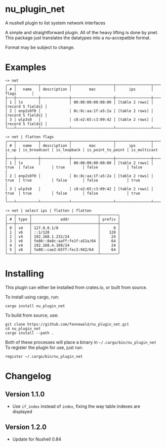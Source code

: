 # nu_plugin_net
A nushell plugin to list system network interfaces

A simple and straightforward plugin. All of the heavy lifting is done by pnet. This package just translates the datatypes into a nu-accepatble format.

Format may be subject to change.

# Examples

```
~> net
╭───┬──────────┬─────────────┬───────────────────┬────────────────┬───────────────────╮
│ # │   name   │ description │        mac        │      ips       │       flags       │
├───┼──────────┼─────────────┼───────────────────┼────────────────┼───────────────────┤
│ 1 │ lo       │             │ 00:00:00:00:00:00 │ [table 2 rows] │ {record 5 fields} │
│ 2 │ enp2s0f0 │             │ 8c:8c:aa:1f:a5:2a │ [table 2 rows] │ {record 5 fields} │
│ 3 │ wlp3s0   │             │ c8:e2:65:c3:09:42 │ [table 2 rows] │ {record 5 fields} │
╰───┴──────────┴─────────────┴───────────────────┴────────────────┴───────────────────╯
```

```
~> net | flatten flags
╭───┬──────────┬─────────────┬───────────────────┬────────────────┬───────┬──────────────┬─────────────┬───────────────────┬──────────────╮
│ # │   name   │ description │        mac        │      ips       │ is_up │ is_broadcast │ is_loopback │ is_point_to_point │ is_multicast │
├───┼──────────┼─────────────┼───────────────────┼────────────────┼───────┼──────────────┼─────────────┼───────────────────┼──────────────┤
│ 1 │ lo       │             │ 00:00:00:00:00:00 │ [table 2 rows] │ true  │ false        │ true        │ false             │ false        │
│ 2 │ enp2s0f0 │             │ 8c:8c:aa:1f:a5:2a │ [table 2 rows] │ true  │ true         │ false       │ false             │ true         │
│ 3 │ wlp3s0   │             │ c8:e2:65:c3:09:42 │ [table 2 rows] │ true  │ true         │ false       │ false             │ true         │
╰───┴──────────┴─────────────┴───────────────────┴────────────────┴───────┴──────────────┴─────────────┴───────────────────┴──────────────╯
```

```
~> net | select ips | flatten | flatten
╭───┬──────┬──────────────────────────────┬────────╮
│ # │ type │             addr             │ prefix │
├───┼──────┼──────────────────────────────┼────────┤
│ 0 │ v4   │ 127.0.0.1/8                  │      8 │
│ 1 │ v6   │ ::1/128                      │    128 │
│ 2 │ v4   │ 192.168.1.232/24             │     24 │
│ 3 │ v6   │ fe80::8e8c:aaff:fe1f:a52a/64 │     64 │
│ 4 │ v4   │ 192.168.4.189/24             │     24 │
│ 5 │ v6   │ fe80::cae2:65ff:fec3:942/64  │     64 │
╰───┴──────┴──────────────────────────────┴────────╯
```

# Installing

This plugin can either be installed from crates.io, or built from source.

To install using cargo, run:
```
cargo install nu_plugin_net
```

To build from source, use:
```
git clone https://github.com/fennewald/nu_plugin_net.git
cd nu_plugin_net
cargo install --path .
```

Both of these processes will place a binary in `~/.cargo/bin/nu_plugin_net`
To register the plugin for use, just run:
```
register ~/.cargo/bin/nu_plugin_net
```

# Changelog

## Version 1.1.0

* Use `if_index` instead of `index`, fixing the way table indexes are displayed

## Version 1.2.0

* Update for Nushell 0.84

